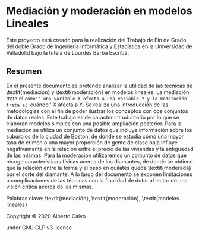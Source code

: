 # Mediación y moderación en modelos Lineales

Este proyecto está creado para la realización del Trabajo de Fin de Grado del doble Grado de Ingeniería Informática y Estadística en la Universidad de Valladolid bajo la tutela de Lourdes Barba Escribá.

## Resumen

En el presente documento se pretende analizar la utilidad de las técnicas de \textit{mediación} y \textit{moderación} en modelos lineales. La mediación trata el ``cómo'' una variable X afecta a una variable Y y la moderación trata el ``cuándo'' X afecta a Y. Se realiza una introducción de las metodologías con el fin de poder ilustrar los conceptos con dos conjuntos de datos reales. Este trabajo es de carácter introductorio por lo que se elaboran modelos simples con una posible ampliación posterior. Para la mediación se utiliza un conjunto de datos que incluye información sobre los suburbios de la ciudad de Boston, de donde se estudia cómo una mayor tasa de crimen o una mayor proporción de gente de clase baja influye negativamente en la relación entre el precio de las viviendas y la antigüedad de las mismas. Para la moderación utilizaremos un conjunto de datos que recoge características físicas acerca de los diamantes, de donde se obtiene que la relación entre la forma y el peso en quilates queda \textit{moderada} por el corte del diamante. A lo largo del documento se exponen limitaciones o complicaciones de las técnicas con la finalidad de dotar al lector de una visión crítica acerca de las mismas.

Palabras clave: \textit{mediación}, \textit{moderación}, \textit{modelos lineales}

Copyright © 2020 Alberto Calvo

under GNU GLP v3 license
